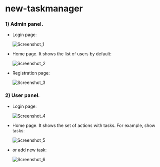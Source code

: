 # new-taskmanager

### 1) Admin panel.

- Login page:

  ![Screenshot_1](https://github.com/user-attachments/assets/b6cfd5ef-fe27-4544-8d09-f676607166e6)

- Home page. It shows the list of users by default:

  ![Screenshot_2](https://github.com/user-attachments/assets/bcb9d5e9-96cc-4dc2-a197-19ab3e85af29)

- Registration page:

  ![Screenshot_3](https://github.com/user-attachments/assets/7b3fb571-99fd-4e43-b5a3-c38378389a28)

### 2) User panel.

- Login page:

  ![Screenshot_4](https://github.com/user-attachments/assets/8712cc19-efd4-49d7-b5d4-d83a8121cebb)

- Home page. It shows the set of actions with tasks. For example, show tasks:

  ![Screenshot_5](https://github.com/user-attachments/assets/572073de-e3b3-412c-92f3-09fe4f53e369)

- or add new task:

  ![Screenshot_6](https://github.com/user-attachments/assets/2b0af1f7-0841-4426-8cf7-c0c8b88a83eb)

  

  


  

